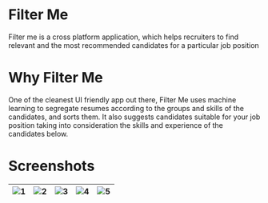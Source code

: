 # Filter Me

Filter me is a cross platform application, which helps recruiters to find relevant and the most recommended candidates for a particular job position

# Why Filter Me

One of the cleanest UI friendly app out there, Filter Me uses machine learning to segregate resumes according to the groups and skills of the candidates, and sorts them.
It also suggests candidates suitable for your job position taking into consideration the skills and experience of the candidates below.

# Screenshots

|![1](https://github.com/Techno-Disaster/Who-is-Joe/blob/master/assets/HiShoot_20200202_114301.png)| ![2](https://github.com/Techno-Disaster/Who-is-Joe/blob/master/assets/HiShoot_20200202_114311.png)| ![3](https://github.com/Techno-Disaster/Who-is-Joe/blob/master/assets/HiShoot_20200202_114319.png)|![4](https://github.com/Techno-Disaster/Who-is-Joe/blob/master/assets/HiShoot_20200202_114328.png)| ![5](https://github.com/Techno-Disaster/Who-is-Joe/blob/master/assets/HiShoot_20200202_114336.png)|
|---|---|---|---|---|
